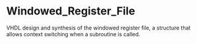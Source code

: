 # Windowed_Register_File
VHDL design and synthesis of the windowed register file, a structure that allows context switching when a subroutine is called.
